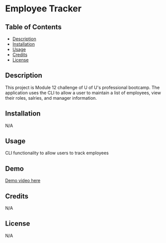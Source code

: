 # Employee Tracker

## Table of Contents

- [Description](#description)
- [Installation](#installation)
- [Usage](#usage)
- [Credits](#credits)
- [License](#license)

## Description

This project is Module 12 challenge of U of U's professional bootcamp. The application uses the CLI to allow a user to maintain a list of employees, view their roles, salries, and manager information.

## Installation

N/A

## Usage
   
CLI functionality to allow users to track employees
## Demo

[Demo video here]()
   

## Credits

N/A
## License

N/A
